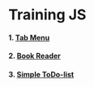 # Training JS

#### 1. [Tab Menu](https://asotikovasvetlana.github.io/training-js/tab-menu/)

#### 2. [Book Reader](https://asotikovasvetlana.github.io/training-js/book-reader/)

#### 3. [Simple ToDo-list](https://asotikovasvetlana.github.io/training-js/todo/)